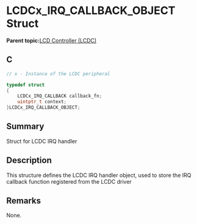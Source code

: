 # LCDCx\_IRQ\_CALLBACK\_OBJECT Struct

**Parent topic:**[LCD Controller \(LCDC\)](GUID-6C399A67-3956-464B-9055-02C390FC3228.md)

## C

```c
// x - Instance of the LCDC peripheral

typedef struct
{
    LCDCx_IRQ_CALLBACK callback_fn;
    uintptr_t context;
}LCDCx_IRQ_CALLBACK_OBJECT;

```

## Summary

Struct for LCDC IRQ handler

## Description

This structure defines the LCDC IRQ handler object, used to store the IRQ<br />callback function registered from the LCDC driver

## Remarks

None.

